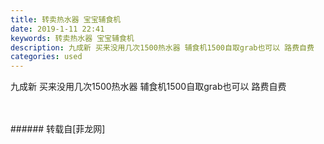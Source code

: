 ```yaml
---
title: 转卖热水器 宝宝辅食机
date: 2019-1-11 22:41
keywords: 转卖热水器 宝宝辅食机
description: 九成新 买来没用几次1500热水器 辅食机1500自取grab也可以 路费自费
categories: used
---
```

<td class="t_f" id="postmessage_2671002">

九成新 买来没用几次1500热水器 辅食机1500自取grab也可以 路费自费<br/>
<img alt="" border="0" class="zoom" data-cf-modified-3fadb47557776c2eb56340e9-="" file="http://www.flw.ph/data/appbyme/upload/image/201901/11/7JIjDjXF4Q5C.jpg" id="aimg_fZBTz" lazyloadthumb="1" onclick="" onmouseover="" src="http://www.flw.ph/data/appbyme/upload/image/201901/11/7JIjDjXF4Q5C.jpg"/><br/>
<br/>
<img alt="" border="0" class="zoom" data-cf-modified-3fadb47557776c2eb56340e9-="" file="http://www.flw.ph/data/appbyme/upload/image/201901/11/DueWN4U9lwR1.jpg" id="aimg_br99F" lazyloadthumb="1" onclick="" onmouseover="" src="http://www.flw.ph/data/appbyme/upload/image/201901/11/DueWN4U9lwR1.jpg"/><br/>
<br/>
</td>
###### 转载自[菲龙网]
